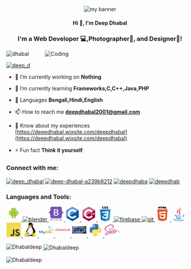 <p align="center">

<img width="2520" height="250" src="https://user-images.githubusercontent.com/103854417/178110816-20b6d602-e8fb-4fbd-a69d-796b4a919d57.png" alt="my banner">
</p>
<h4 align="center">Hi 👋, I'm Deep Dhabal</h4>
<h3 align="center">I'm a Web Developer 💻,Photographer📸, and Designer🎨!</h3> 
<img align="right" alt="Coding" width="400" src="https://cdn.dribbble.com/users/1162077/screenshots/3848914/programmer.gif">
<p align="left"> <img src="https://komarev.com/ghpvc/?username=dhabal&label=Profile%20views&color=0e75b6&style=flat" alt="dhabal" /> </p>

<p align="left"> <a href="https://twitter.com/deep_d" target="blank"><img src="https://img.shields.io/twitter/follow/deep_d?logo=twitter&style=for-the-badge" alt="deep_d" /></a> </p>

- 🔭 I’m currently working on **Nothing**

- 🌱 I’m currently learning **Frameworks,C,C++,Java,PHP**

<!-- - 👨‍💻 All of my projects are available at [https://dl](https://dl) -->

- 💬 Languages **Bengali,Hindi,English**

- 📫 How to reach me **deepdhabal2001@gmail.com**

- 📄 Know about my experiences [https://deepdhabal.wixsite.com/deepdhabal](https://deepdhabal.wixsite.com/deepdhabal)

- ⚡ Fun fact **Think it yourself**

<h3 align="left">Connect with me:</h3>
<p align="left">
<a href="https://twitter.com/deep_dhabal" target="blank"><img align="center" src="https://raw.githubusercontent.com/rahuldkjain/github-profile-readme-generator/master/src/images/icons/Social/twitter.svg" alt="deep_dhabal" height="30" width="40" /></a>
<a href="https://linkedin.com/in/deep-dhabal-a239b8212" target="blank"><img align="center" src="https://raw.githubusercontent.com/rahuldkjain/github-profile-readme-generator/master/src/images/icons/Social/linked-in-alt.svg" alt="deep-dhabal-a239b8212" height="30" width="40" /></a>
<a href="https://fb.com/deepdhabal.1" target="blank"><img align="center" src="https://raw.githubusercontent.com/rahuldkjain/github-profile-readme-generator/master/src/images/icons/Social/facebook.svg" alt="deepdhaba" height="30" width="40" /></a>
<a href="https://instagram.com/deepdhabal02" target="blank"><img align="center" src="https://raw.githubusercontent.com/rahuldkjain/github-profile-readme-generator/master/src/images/icons/Social/instagram.svg" alt="deepdhab" height="30" width="40" /></a>
</p>

<h3 align="left">Languages and Tools:</h3>
<p align="left"> <a href="https://developer.android.com" target="_blank" rel="noreferrer"> <img src="https://raw.githubusercontent.com/devicons/devicon/master/icons/android/android-original-wordmark.svg" alt="android" width="40" height="40"/> </a> <a href="https://www.blender.org/" target="_blank" rel="noreferrer"> <img src="https://download.blender.org/branding/community/blender_community_badge_white.svg" alt="blender" width="40" height="40"/> </a> <a href="https://getbootstrap.com" target="_blank" rel="noreferrer"> <img src="https://raw.githubusercontent.com/devicons/devicon/master/icons/bootstrap/bootstrap-plain-wordmark.svg" alt="bootstrap" width="40" height="40"/> </a> <a href="https://www.cprogramming.com/" target="_blank" rel="noreferrer"> <img src="https://raw.githubusercontent.com/devicons/devicon/master/icons/c/c-original.svg" alt="c" width="40" height="40"/> </a> <a href="https://www.w3schools.com/cpp/" target="_blank" rel="noreferrer"> <img src="https://raw.githubusercontent.com/devicons/devicon/master/icons/cplusplus/cplusplus-original.svg" alt="cplusplus" width="40" height="40"/> </a> <a href="https://www.w3schools.com/css/" target="_blank" rel="noreferrer"> <img src="https://raw.githubusercontent.com/devicons/devicon/master/icons/css3/css3-original-wordmark.svg" alt="css3" width="40" height="40"/> </a> <a href="https://firebase.google.com/" target="_blank" rel="noreferrer"> <img src="https://www.vectorlogo.zone/logos/firebase/firebase-icon.svg" alt="firebase" width="40" height="40"/> </a> <a href="https://git-scm.com/" target="_blank" rel="noreferrer"> <img src="https://www.vectorlogo.zone/logos/git-scm/git-scm-icon.svg" alt="git" width="40" height="40"/> </a> <a href="https://www.w3.org/html/" target="_blank" rel="noreferrer"> <img src="https://raw.githubusercontent.com/devicons/devicon/master/icons/html5/html5-original-wordmark.svg" alt="html5" width="40" height="40"/> </a> <a href="https://www.java.com" target="_blank" rel="noreferrer"> <img src="https://raw.githubusercontent.com/devicons/devicon/master/icons/java/java-original.svg" alt="java" width="40" height="40"/> </a> <a href="https://developer.mozilla.org/en-US/docs/Web/JavaScript" target="_blank" rel="noreferrer"> <img src="https://raw.githubusercontent.com/devicons/devicon/master/icons/javascript/javascript-original.svg" alt="javascript" width="40" height="40"/> </a> <a href="https://www.linux.org/" target="_blank" rel="noreferrer"> <img src="https://raw.githubusercontent.com/devicons/devicon/master/icons/linux/linux-original.svg" alt="linux" width="40" height="40"/> </a> <a href="https://www.mysql.com/" target="_blank" rel="noreferrer"> <img src="https://raw.githubusercontent.com/devicons/devicon/master/icons/mysql/mysql-original-wordmark.svg" alt="mysql" width="40" height="40"/> </a> <a href="https://www.oracle.com/" target="_blank" rel="noreferrer"> <img src="https://raw.githubusercontent.com/devicons/devicon/master/icons/oracle/oracle-original.svg" alt="oracle" width="40" height="40"/> </a> <a href="https://www.php.net" target="_blank" rel="noreferrer"> <img src="https://raw.githubusercontent.com/devicons/devicon/master/icons/php/php-original.svg" alt="php" width="40" height="40"/> </a> <a href="https://www.python.org" target="_blank" rel="noreferrer"> <img src="https://raw.githubusercontent.com/devicons/devicon/master/icons/python/python-original.svg" alt="python" width="40" height="40"/> </a> <a href="https://sass-lang.com" target="_blank" rel="noreferrer"> <img src="https://raw.githubusercontent.com/devicons/devicon/master/icons/sass/sass-original.svg" alt="sass" width="40" height="40"/> </a> </p>

<p><img align="left" src="https://github-readme-stats.vercel.app/api/top-langs?username=Dhabaldeep&show_icons=true&locale=en&layout=compact" alt="Dhabaldeep" /></p>

<p>&nbsp;<img align="center" src="https://github-readme-stats.vercel.app/api?username=Dhabaldeep&show_icons=true&locale=en" alt="Dhabaldeep" /></p>

<p><img align="center" src="https://github-readme-streak-stats.herokuapp.com/?user=Dhabaldeep&" alt="Dhabaldeep" /></p>

